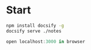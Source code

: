# Start
```sh
npm install docsify -g
docsify serve ./notes
```

```js
open localhost:3000 in browser
```